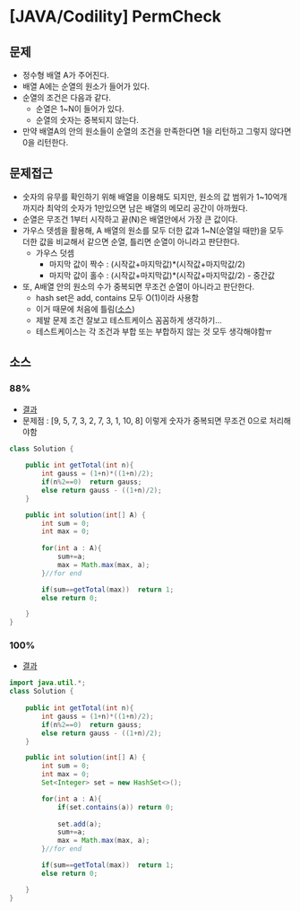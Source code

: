 # [JAVA/Codility] PermCheck

## 문제

- 정수형 배열 A가 주어진다. 
- 배열 A에는 순열의 원소가 들어가 있다. 
- 순열의 조건은 다음과 같다.
  - 순열은 1~N이 들어가 있다.
  - 순열의 숫자는 중복되지 않는다. 
- 만약 배열A의 안의 원소들이 순열의 조건을 만족한다면 1을 리턴하고 그렇지 않다면 0을 리턴한다.



## 문제접근

- 숫자의 유무를 확인하기 위해 배열을 이용해도 되지만, 원소의 값 범위가 1~10억개까지라 최악의 숫자가 1만있으면 남은 배열의 메모리 공간이 아까웠다.
- 순열은 무조건 1부터 시작하고 끝(N)은 배열안에서 가장 큰 값이다. 
- 가우스 뎃셈을 활용해, A 배열의 원소를 모두 더한 값과 1~N(순열일 때만)을 모두 더한 값을 비교해서 같으면 순열, 틀리면 순열이 아니라고 판단한다. 
  - 가우스 덧셈 
    - 마지막 값이 짝수 : (시작값+마지막값)*(시작값+마지막값/2) 
    - 마지막 값이 홀수 : (시작값+마지막값)*(시작값+마지막값/2) - 중간값
- 또, A배열 안의 원소의 수가 중복되면 무조건 순열이 아니라고 판단한다.
  - hash set은 add, contains 모두 O(1)이라 사용함
  - 이거 때문에 처음에 틀림([소스](###88%)) 
  - 제발 문제 조건 잘보고 테스트케이스 꼼꼼하게 생각하기...
  - 테스트케이스는 각 조건과 부합 또는 부합하지 않는 것 모두 생각해야함ㅠ 

   

## 소스

### 88%

- [결과](https://app.codility.com/demo/results/trainingMHGMSF-WUN/)
- 문제점 : [9, 5, 7, 3, 2, 7, 3, 1, 10, 8] 이렇게 숫자가 중복되면 무조건 0으로 처리해야함 

```java
class Solution {
    
    public int getTotal(int n){
        int gauss = (1+n)*((1+n)/2);
        if(n%2==0)  return gauss;
        else return gauss - ((1+n)/2);
    }

    public int solution(int[] A) {
        int sum = 0;
        int max = 0;
        
        for(int a : A){
            sum+=a; 
            max = Math.max(max, a);
        }//for end

        if(sum==getTotal(max))  return 1;
        else return 0;

    }
}
```



### 100%

- [결과](https://app.codility.com/demo/results/trainingDA9WVE-4HN/)

```java
import java.util.*;
class Solution {
  
    public int getTotal(int n){
        int gauss = (1+n)*((1+n)/2);
        if(n%2==0)  return gauss;
        else return gauss - ((1+n)/2);
    }

    public int solution(int[] A) {
        int sum = 0;
        int max = 0;
        Set<Integer> set = new HashSet<>();

        for(int a : A){
            if(set.contains(a)) return 0;
            
            set.add(a);
            sum+=a;
            max = Math.max(max, a);
        }//for end

        if(sum==getTotal(max))  return 1;
        else return 0;

    }
}
```

